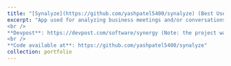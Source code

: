 ```yaml
---
title: "[Synalyze](https://github.com/yashpatel5400/synalyze) (Best Use of Machine Learning: HackPrinceton Spring 2017)"
excerpt: "App used for analyzing business meetings and/or conversations that produces analyses on participants.
<br />
**Devpost**: https://devpost.com/software/synergy (Note: the project was originally named Synergy)
<br />
**Code available at**: https://github.com/yashpatel5400/synalyze"
collection: portfolio
---
```

